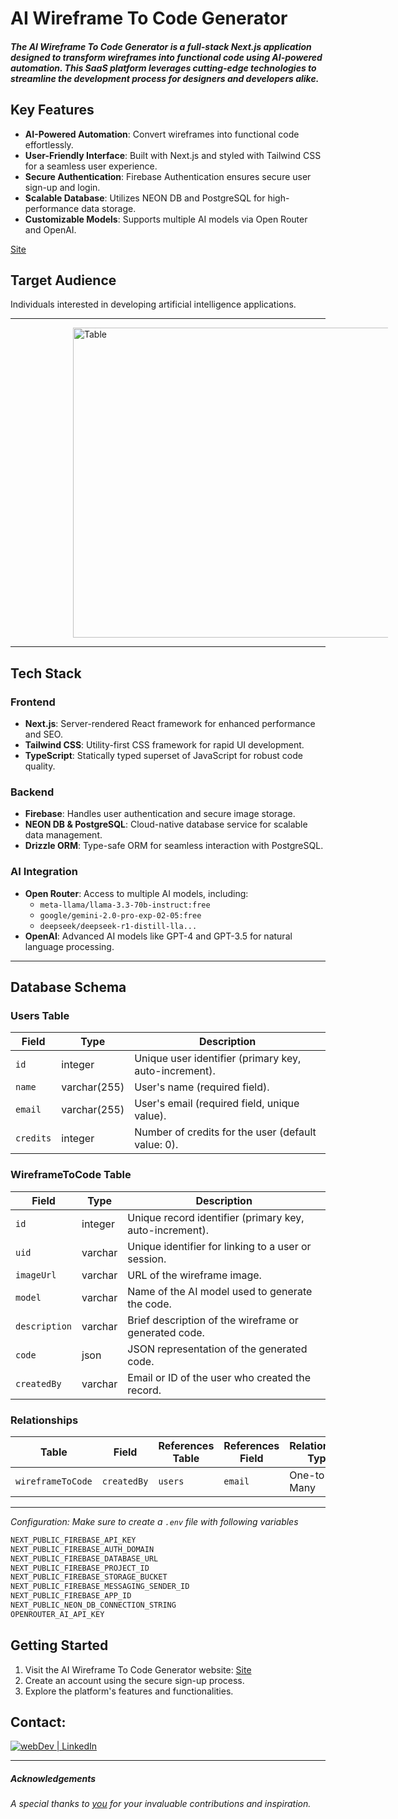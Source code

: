 # AI Wireframe To Code Generator

#### *The AI Wireframe To Code Generator is a full-stack Next.js application designed to transform wireframes into functional code using AI-powered automation. This SaaS platform leverages cutting-edge technologies to streamline the development process for designers and developers alike.*

## Key Features

- **AI-Powered Automation**: Convert wireframes into functional code effortlessly.
- **User-Friendly Interface**: Built with Next.js and styled with Tailwind CSS for a seamless user experience.
- **Secure Authentication**: Firebase Authentication ensures secure user sign-up and login.
- **Scalable Database**: Utilizes NEON DB and PostgreSQL for high-performance data storage.
- **Customizable Models**: Supports multiple AI models via Open Router and OpenAI.


[Site](https://ai-wireframe-to-code-sxidsvit.vercel.app/)

## Target Audience

Individuals interested in developing artificial intelligence applications.

---

![]()<img src="demo.gif" alt="Table" width="960" height="496" style="display: block; margin-left:100px ;"> 

---


## Tech Stack

### Frontend
- **Next.js**: Server-rendered React framework for enhanced performance and SEO.
- **Tailwind CSS**: Utility-first CSS framework for rapid UI development.
- **TypeScript**: Statically typed superset of JavaScript for robust code quality.

### Backend
- **Firebase**: Handles user authentication and secure image storage.
- **NEON DB & PostgreSQL**: Cloud-native database service for scalable data management.
- **Drizzle ORM**: Type-safe ORM for seamless interaction with PostgreSQL.

### AI Integration
- **Open Router**: Access to multiple AI models, including:
  - `meta-llama/llama-3.3-70b-instruct:free`
  - `google/gemini-2.0-pro-exp-02-05:free`
  - `deepseek/deepseek-r1-distill-lla...` 
- **OpenAI**: Advanced AI models like GPT-4 and GPT-3.5 for natural language processing.

---

## Database Schema

### Users Table
| Field      | Type           | Description                                                                 |
|------------|----------------|-----------------------------------------------------------------------------|
| `id`       | integer        | Unique user identifier (primary key, auto-increment).                       |
| `name`     | varchar(255)   | User's name (required field).                                               |
| `email`    | varchar(255)   | User's email (required field, unique value).                                |
| `credits`  | integer        | Number of credits for the user (default value: 0).                         |

### WireframeToCode Table
| Field         | Type           | Description                                                                 |
|---------------|----------------|-----------------------------------------------------------------------------|
| `id`          | integer        | Unique record identifier (primary key, auto-increment).                    |
| `uid`         | varchar        | Unique identifier for linking to a user or session.                        |
| `imageUrl`    | varchar        | URL of the wireframe image.                                                 |
| `model`       | varchar        | Name of the AI model used to generate the code.                            |
| `description` | varchar        | Brief description of the wireframe or generated code.                      |
| `code`        | json           | JSON representation of the generated code.                                 |
| `createdBy`   | varchar        | Email or ID of the user who created the record.                            |

### Relationships
| Table               | Field         | References Table   | References Field | Relationship Type |
|---------------------|---------------|--------------------|------------------|-------------------|
| `wireframeToCode`   | `createdBy`   | `users`            | `email`          | One-to-Many       |

---

 *Configuration: Make sure to create a `.env` file with following variables*

```js
NEXT_PUBLIC_FIREBASE_API_KEY
NEXT_PUBLIC_FIREBASE_AUTH_DOMAIN
NEXT_PUBLIC_FIREBASE_DATABASE_URL
NEXT_PUBLIC_FIREBASE_PROJECT_ID
NEXT_PUBLIC_FIREBASE_STORAGE_BUCKET
NEXT_PUBLIC_FIREBASE_MESSAGING_SENDER_ID
NEXT_PUBLIC_FIREBASE_APP_ID
NEXT_PUBLIC_NEON_DB_CONNECTION_STRING
OPENROUTER_AI_API_KEY
```

## Getting Started

1. Visit the AI Wireframe To Code  Generator website: [Site]( https://ai-wireframe-to-code-sxidsvit.vercel.app/)
2. Create an account using the secure sign-up process.
3. Explore the platform's features and functionalities.


## Contact:

[<img alt="webDev | LinkedIn" src="https://img.shields.io/badge/linkedin-0077B5.svg?&style=for-the-badge&logo=linkedin&logoColor=white" />][linkedin]

[linkedin]: https://www.linkedin.com/in/sergiy-antonyuk/

---

##### Acknowledgements

*A special thanks to [you](https://www.youtube.com/@tubeguruji) for your invaluable contributions and inspiration.*
